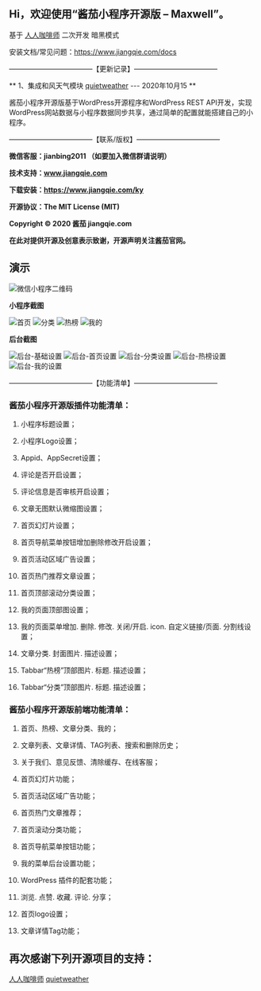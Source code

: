 
## Hi，欢迎使用“酱茄小程序开源版 – Maxwell”。

基于 [人人咖啡师](https://github.com/longwenjunjie/jiangqie_kafei) 二次开发  暗黑模式


安装文档/常见问题：https://www.jiangqie.com/docs


————————————【更新记录】————————————

** 1、集成和风天气模块 [quietweather](https://github.com/myvin/quietweather)      --- 2020年10月15 **



酱茄小程序开源版基于WordPress开源程序和WordPress REST API开发，实现WordPress网站数据与小程序数据同步共享，通过简单的配置就能搭建自己的小程序。

————————————【联系/版权】————————————

**微信客服：jianbing2011 （如要加入微信群请说明）**

**技术支持：www.jiangqie.com**

**下载安装：https://www.jiangqie.com/ky**

**开源协议：The MIT License (MIT)**

**Copyright © 2020 酱茄 jiangqie.com**

**在此对提供开源及创意表示致谢，开源声明关注酱茄官网。**


## 演示

![微信小程序二维码](https://github.com/imaxwellCN/jiangqie_kafei_maxwell/blob/master/screenshot/code.png) 


**小程序截图**

![首页](https://github.com/imaxwellCN/jiangqie_kafei_maxwell/blob/master/screenshot/%E9%A6%96%E9%A1%B5.png)
![分类](https://github.com/imaxwellCN/jiangqie_kafei_maxwell/blob/master/screenshot/%E5%88%86%E7%B1%BB.png)
![热榜](https://github.com/imaxwellCN/jiangqie_kafei_maxwell/blob/master/screenshot/%E7%83%AD%E6%A6%9C.png)
![我的](https://github.com/imaxwellCN/jiangqie_kafei_maxwell/blob/master/screenshot/%E6%88%91%E7%9A%84.png)

**后台截图**

![后台-基础设置](https://github.com/imaxwellCN/jiangqie_kafei_maxwell/blob/master/screenshot/%E5%90%8E%E5%8F%B0-%E5%9F%BA%E7%A1%80%E8%AE%BE%E7%BD%AE.png)
![后台-首页设置](https://github.com/imaxwellCN/jiangqie_kafei_maxwell/blob/master/screenshot/%E5%90%8E%E5%8F%B0-%E9%A6%96%E9%A1%B5%E8%AE%BE%E7%BD%AE.png)
![后台-分类设置](https://github.com/imaxwellCN/jiangqie_kafei_maxwell/blob/master/screenshot/%E5%90%8E%E5%8F%B0-%E5%88%86%E7%B1%BB%E8%AE%BE%E7%BD%AE.png)
![后台-热榜设置](https://github.com/imaxwellCN/jiangqie_kafei_maxwell/blob/master/screenshot/%E5%90%8E%E5%8F%B0-%E7%83%AD%E6%A6%9C%E8%AE%BE%E7%BD%AE.png)
![后台-我的设置](https://github.com/imaxwellCN/jiangqie_kafei_maxwell/blob/master/screenshot/%E5%90%8E%E5%8F%B0-%E6%88%91%E7%9A%84%E8%AE%BE%E7%BD%AE.png)


————————————【功能清单】————————————

### 酱茄小程序开源版插件功能清单：

1. 小程序标题设置；

2. 小程序Logo设置；

3. Appid、AppSecret设置；

4. 评论是否开启设置；

5. 评论信息是否审核开启设置；

6. 文章无图默认微缩图设置；

7. 首页幻灯片设置；

8. 首页导航菜单按钮增加删除修改开启设置；

9. 首页活动区域广告设置；

10. 首页热门推荐文章设置；

11. 首页顶部滚动分类设置；

12. 我的页面顶部图设置；

13. 我的页面菜单增加. 删除. 修改. 关闭/开启. icon. 自定义链接/页面. 分割线设置；

14. 文章分类. 封面图片. 描述设置；

15. Tabbar“热榜”顶部图片. 标题. 描述设置；

16. Tabbar“分类”顶部图片. 标题. 描述设置；


### 酱茄小程序开源版前端功能清单：

1. 首页、热榜、文章分类、我的；

2. 文章列表、文章详情、TAG列表、搜索和删除历史；

3. 关于我们、意见反馈、清除缓存、在线客服；

4. 首页幻灯片功能；

5. 首页活动区域广告功能；

6. 首页热门文章推荐；

7. 首页滚动分类功能；

8. 首页导航菜单按钮功能；

9. 我的菜单后台设置功能；

10. WordPress 插件的配套功能；

11. 浏览. 点赞. 收藏. 评论. 分享；

12. 首页logo设置；

13. 文章详情Tag功能；


## 再次感谢下列开源项目的支持：
[人人咖啡师](https://github.com/longwenjunjie/jiangqie_kafei) 
[quietweather](https://github.com/myvin/quietweather)
